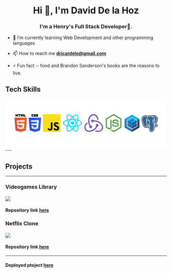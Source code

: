 <h1 align="center">Hi 👋, I'm David De la Hoz</h1>
<h3 align="center">I'm a Henry's Full Stack Developer🌟.</h3>


- 🌱 I’m currently learning Web Development and other programming languages

- 📫 How to reach me **dricardelo@gmail.com**

- ⚡ Fun fact :- food and Brandon Sanderson's books are the reasons to live.

## Tech Skills
<img align="center" src="./assets/Technologies.png"/>
---

## Projects

---
### Videogames Library
<img align="center" src="./assets/Mi video.gif">

#### Repository link [here](https://github.com/Daviddlh1/Videogames-library-app)

### Netflix Clone
<img align="center" src="./assets/netflix-clone.gif">

#### Repository link [here](https://github.com/Daviddlh1/Netflix-clone)
---
#### Deployed ptoject [here](https://netflix-clone-19504.web.app/)

